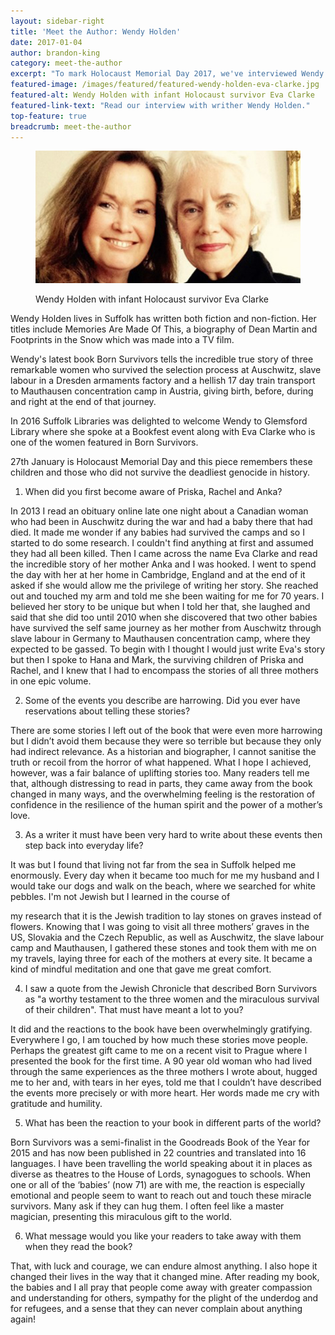 ```yaml
---
layout: sidebar-right
title: 'Meet the Author: Wendy Holden'
date: 2017-01-04
author: brandon-king
category: meet-the-author
excerpt: "To mark Holocaust Memorial Day 2017, we've interviewed Wendy Holden. Wendy is the author of <cite>Born Survivors</cite>, which tells the story of three remarkable women who, along with their babies, beat the odds to survive the Nazi camps."
featured-image: /images/featured/featured-wendy-holden-eva-clarke.jpg
featured-alt: Wendy Holden with infant Holocaust survivor Eva Clarke
featured-link-text: "Read our interview with writher Wendy Holden."
top-feature: true
breadcrumb: meet-the-author
---
```


<figure>
<img src="/images/featured/featured-wendy-holden-eva-clarke.jpg" alt="Wendy Holden with infant Holocaust survivor Eva Clarke">
<figcaption><p>Wendy Holden with infant Holocaust survivor Eva Clarke</p></figcaption>
</figure>

Wendy Holden lives in Suffolk has written both fiction and non-fiction. Her titles include Memories Are Made Of This, a biography of Dean Martin and Footprints in the Snow which was made into a TV film.

Wendy's latest book Born Survivors tells the incredible true story of three remarkable women who survived the selection process at Auschwitz, slave labour in a Dresden armaments factory and a hellish 17 day train transport to Mauthausen concentration camp in Austria, giving birth, before, during and right at the end of that journey.

In 2016 Suffolk Libraries was delighted to welcome Wendy to Glemsford Library where she spoke at a Bookfest event along with Eva Clarke who is one of the women featured in Born Survivors.

27th January is Holocaust Memorial Day and this piece remembers these children and those who did not survive the deadliest genocide in history.

1. When did you first become aware of Priska, Rachel and Anka?

In 2013 I read an obituary online late one night about a Canadian woman who had been in Auschwitz during the war and had a baby there that had died. It made me wonder if any babies had survived the camps and so I started to do some research. I couldn't find anything at first and assumed they had all been killed. Then I came across the name Eva Clarke and read the incredible story of her mother Anka and I was hooked. I went to spend the day with her at her home in Cambridge, England and at the end of it asked if she would allow me the privilege of writing her story. She reached out and touched my arm and told me she been waiting for me for 70 years. I believed her story to be unique but when I told her that, she laughed and said that she did too until 2010 when she discovered that two other babies have survived the self same journey as her mother from Auschwitz through slave labour in Germany to Mauthausen concentration camp, where they expected to be gassed. To begin with I thought I would just write Eva's story but then I spoke to Hana and Mark, the surviving children of Priska and Rachel, and I knew that I had to encompass the stories of all three mothers in one epic volume.

2. Some of the events you describe are harrowing. Did you ever have reservations about telling these stories?

There are some stories I left out of the book that were even more harrowing but I didn’t avoid them because they were so terrible but because they only had indirect relevance. As a historian and biographer, I cannot sanitise the truth or recoil from the horror of what happened. What I hope I achieved, however, was a fair balance of uplifting stories too. Many readers tell me that, although distressing to read in parts, they came away from the book changed in many ways, and the overwhelming feeling is the restoration of confidence in the resilience of the human spirit and the power of a mother’s love.

3. As a writer it must have been very hard to write about these events then step back into everyday life?

It was but I found that living not far from the sea in Suffolk helped me enormously. Every day when it became too much for me my husband and I would take our dogs and walk on the beach, where we searched for white pebbles. I'm not Jewish but I learned in the course of

my research that it is the Jewish tradition to lay stones on graves instead of flowers. Knowing that I was going to visit all three mothers’ graves in the US, Slovakia and the Czech Republic, as well as Auschwitz, the slave labour camp and Mauthausen, I gathered these stones and took them with me on my travels, laying three for each of the mothers at every site. It became a kind of mindful meditation and one that gave me great comfort.

4. I saw a quote from the Jewish Chronicle that described Born Survivors as "a worthy testament to the three women and the miraculous survival of their children". That must have meant a lot to you?

It did and the reactions to the book have been overwhelmingly gratifying. Everywhere I go, I am touched by how much these stories move people. Perhaps the greatest gift came to me on a recent visit to Prague where I presented the book for the first time. A 90 year old woman who had lived through the same experiences as the three mothers I wrote about, hugged me to her and, with tears in her eyes, told me that I couldn’t have described the events more precisely or with more heart. Her words made me cry with gratitude and humility.

5. What has been the reaction to your book in different parts of the world?

Born Survivors was a semi-finalist in the Goodreads Book of the Year for 2015 and has now been published in 22 countries and translated into 16 languages. I have been travelling the world speaking about it in places as diverse as theatres to the House of Lords, synagogues to schools. When one or all of the ‘babies’ (now 71) are with me, the reaction is especially emotional and people seem to want to reach out and touch these miracle survivors. Many ask if they can hug them. I often feel like a master magician, presenting this miraculous gift to the world.

6. What message would you like your readers to take away with them when they read the book?

That, with luck and courage, we can endure almost anything. I also hope it changed their lives in the way that it changed mine. After reading my book, the babies and I all pray that people come away with greater compassion and understanding for others, sympathy for the plight of the underdog and for refugees, and a sense that they can never complain about anything again!
